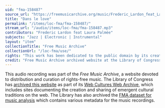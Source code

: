 ```yaml
---
uid: "fma-158487"
source_url: "https://freemusicarchive.org/music/Frederic_Lardon_feat_Laura_Palme/Korgi/Frederic_Lardon_feat_Laura_Palme_-_Korgi_-_09_Dans_le_love"
title: "Dans le love"
permalink: "/items/loc-fma/fma-158487/"
stream_url: "/audio/items/loc-fma/fma-158487.mp3"
contributors: "Frederic Lardon feat Laura Palmée"
subjects: "Jazz | Electronic | Instrumental"
layout: "item"
collectionTitle: "Free Music Archive"
collectionUrl: "/loc-fma/use/"
rights: "This work has been dedicated to the public domain by its creator, thus is free to use and reuse without restriction. You can copy, modify, distribute and perform the work, even for commercial purposes, all without asking permission. Attribution is recommended but not required."
credit: "Free Music Archive archived website at the Library of Congress, Web Archives Division."
---
```


This audio recording was part of the _Free Music Archive_, a website devoted to distribution and curation of rights-free music. The Library of Congress has [archived this website](https://www.loc.gov/item/lcwaN0026492/) as part of its [Web Cultures Web Archive](https://www.loc.gov/collections/web-cultures-web-archive/about-this-collection/), which includes sites documenting the creation and sharing of emergent cultural traditions on the web. The Library has also archived the [FMA dataset for music analysis](https://catalog.loc.gov/vwebv/search?searchCode=LCCN&searchArg=2018655052&searchType=1&permalink=y) which contains various metadata for the music recordings.
